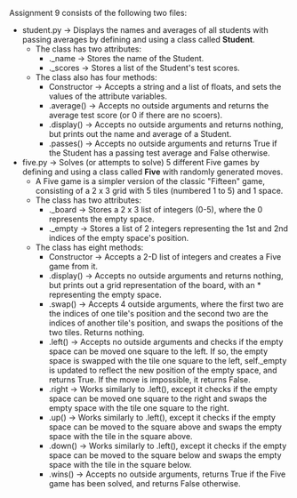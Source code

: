 Assignment 9 consists of the following two files:
- student.py → Displays the names and averages of all students with passing averages by defining and using a class called <b>Student</b>.
    - The class has two attributes:
        - ._name → Stores the name of the Student.
        - ._scores → Stores a list of the Student's test scores.
    - The class also has four methods:
        - Constructor → Accepts a string and a list of floats, and sets the values of the attribute variables.
        - .average() → Accepts no outside arguments and returns the average test score (or 0 if there are no scoers).
        - .display() → Accepts no outside arguments and returns nothing, but prints out the name and average of a Student.
        - .passes() → Accepts no outside arguments and returns True if the Student has a passing test average and False otherwise.
- five.py → Solves (or attempts to solve) 5 different Five games by defining and using a class called <b>Five</b> with randomly generated moves.
    - A Five game is a simpler version of the classic "Fifteen" game, consisting of a 2 x 3 grid with 5 tiles (numbered 1 to 5) and 1 space.
    - The class has two attributes:
        - ._board → Stores a 2 x 3 list of integers (0-5), where the 0 represents the empty space.
        - ._empty → Stores a list of 2 integers representing the 1st and 2nd indices of the empty space's position.
    - The class has eight methods:
        - Constructor → Accepts a 2-D list of integers and creates a Five game from it.
        - .display() → Accepts no outside arguments and returns nothing, but prints out a grid representation of the board, with an * representing the empty space.
        - .swap() → Accepts 4 outside arguments, where the first two are the indices of one tile's position and the second two are the indices of another tile's position, and swaps the positions of the two tiles. Returns nothing.
        - .left() → Accepts no outside arguments and checks if the empty space can be moved one square to the left. If so, the empty space is swapped with the tile one square to the left, self._empty is updated to reflect the new position of the empty space, and returns True. If the move is impossible, it returns False.
        - .right → Works similarly to .left(), except it checks if the empty space can be moved one square to the right and swaps the empty space with the tile one square to the right.
        - .up() → Works similarly to .left(), except it checks if the empty space can be moved to the square above and swaps the empty space with the tile in the square above.
        - .down() → Works similarly to .left(), except it checks if the empty space can be moved to the square below and swaps the empty space with the tile in the square below.
        - .wins() → Accepts no outside arguments, returns True if the Five game has been solved, and returns False otherwise.
